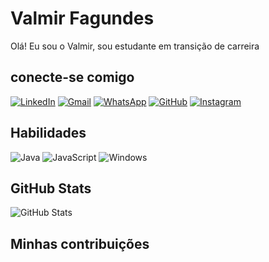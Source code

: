 # Valmir Fagundes
Olá! Eu sou o Valmir, sou estudante em transição de carreira
## conecte-se comigo
[![LinkedIn](https://img.shields.io/badge/LinkedIn-0077B5?style=for-the-badge&logo=linkedin&logoColor=white)](www.linkedin.com/in/val-fagundes-548b7812a//)
[![Gmail](https://img.shields.io/badge/Gmail-333333?style=for-the-badge&logo=gmail&logoColor=red)](mailto:fagundes.tec35@gmail.com)
[![WhatsApp](https://img.shields.io/badge/WhatsApp-25D366?style=for-the-badge&logo=whatsapp&logoColor=white)](https://wa.me/(27)99807-7130)
[![GitHub](https://img.shields.io/badge/GitHub-100000?style=for-the-badge&logo=github&logoColor=white)](https://github.com/val-fagundes)
[![Instagram](https://img.shields.io/badge/-Instagram-%23E4405F?style=for-the-badge&logo=instagram&logoColor=white)](https://www.instagram.com/valmirshow/)

## Habilidades
![Java](https://img.shields.io/badge/java-%23ED8B00.svg?style=for-the-badge&logo=openjdk&logoColor=white)
![JavaScript](https://img.shields.io/badge/JavaScript-F7DF1E?style=for-the-badge&logo=javascript&logoColor=black)
![Windows](https://img.shields.io/badge/Windows-000?style=for-the-badge&logo=windows&logoColor=2CA5E0)

## GitHub Stats
![GitHub Stats](https://github-readme-stats.vercel.app/api?username=val-fagundes&theme=transparent&bg_color=000&border_color=30A3DC&show_icons=true&icon_color=30A3DC&title_color=E94D5F&text_color=FFF)

## Minhas contribuições

